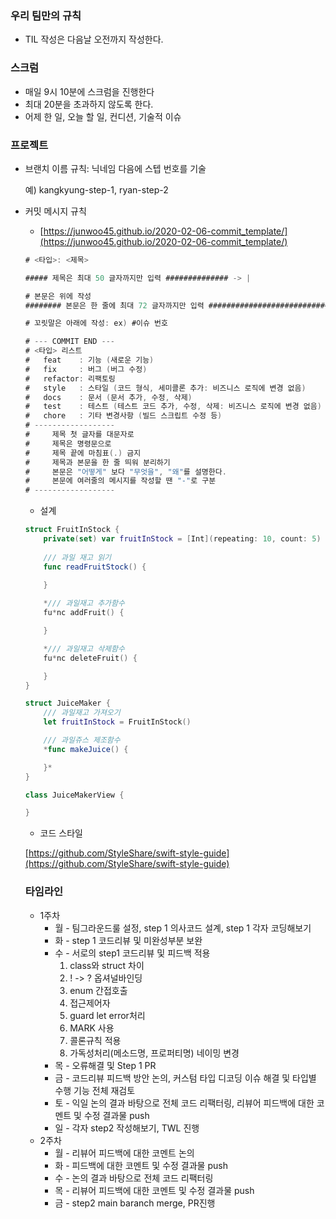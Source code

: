 ### 우리 팀만의 규칙

- TIL 작성은 다음날 오전까지 작성한다.

### 스크럼

- 매일 9시 10분에 스크럼을 진행한다
- 최대 20분을 초과하지 않도록 한다.
- 어제 한 일, 오늘 할 일, 컨디션, 기술적 이슈

### **프로젝트**

- 브랜치 이름 규칙: 닉네임 다음에 스텝 번호를 기술

    예) kangkyung-step-1, ryan-step-2

- 커밋 메시지 규칙
    - [https://junwoo45.github.io/2020-02-06-commit_template/](https://junwoo45.github.io/2020-02-06-commit_template/)

    ```swift
    # <타입>: <제목>
    
    ##### 제목은 최대 50 글자까지만 입력 ############## -> |
    
    # 본문은 위에 작성
    ######## 본문은 한 줄에 최대 72 글자까지만 입력 ########################### -> |
    
    # 꼬릿말은 아래에 작성: ex) #이슈 번호
    
    # --- COMMIT END ---
    # <타입> 리스트
    #   feat    : 기능 (새로운 기능)
    #   fix     : 버그 (버그 수정)
    #   refactor: 리팩토링
    #   style   : 스타일 (코드 형식, 세미콜론 추가: 비즈니스 로직에 변경 없음)
    #   docs    : 문서 (문서 추가, 수정, 삭제)
    #   test    : 테스트 (테스트 코드 추가, 수정, 삭제: 비즈니스 로직에 변경 없음)
    #   chore   : 기타 변경사항 (빌드 스크립트 수정 등)
    # ------------------
    #     제목 첫 글자를 대문자로
    #     제목은 명령문으로
    #     제목 끝에 마침표(.) 금지
    #     제목과 본문을 한 줄 띄워 분리하기
    #     본문은 "어떻게" 보다 "무엇을", "왜"를 설명한다.
    #     본문에 여러줄의 메시지를 작성할 땐 "-"로 구분
    # ------------------
    ```

    - 설계

    ```swift
    struct FruitInStock {
    	private(set) var fruitInStock = [Int](repeating: 10, count: 5)
    	
    	/// 과일 재고 읽기 
    	func readFruitStock() {
    	
    	}
    
    	*/// 과일재고 추가함수
    	fu*nc addFruit() {
    
    	}
    
    	*/// 과일재고 삭제함수
    	fu*nc deleteFruit() {
    
    	}
    }
    
    struct JuiceMaker {
    	/// 과일재고 가져오기
    	let fruitInStock = FruitInStock()
    
    	/// 과일쥬스 제조함수
    	*func makeJuice() {
    
    	}*
    }
    
    class JuiceMakerView {
    
    }
    ```

    - 코드 스타일

    [https://github.com/StyleShare/swift-style-guide](https://github.com/StyleShare/swift-style-guide)

    

    ### 타임라인
    
    - 1주차
        - 월 - 팀그라운드룰 설정, step 1 의사코드 설계, step 1 각자 코딩해보기
        - 화 - step 1 코드리뷰 및 미완성부분 보완
        - 수 - 서로의 step1 코드리뷰 및 피드백 적용
          1. class와 struct 차이
          2. ! -> ? 옵셔널바인딩
          3. enum 간접호출
          4. 접근제어자
          5. guard let error처리
          6. MARK 사용
          7. 콜론규칙 적용
          8. 가독성처리(메소드명, 프로퍼티명) 네이밍 변경
        - 목 - 오류해결 및 Step 1 PR
        - 금 - 코드리뷰 피드백 방안 논의, 커스텀 타입 디코딩 이슈 해결 및 타입별 수행 기능 전체 재검토
        - 토 - 익일 논의 결과 바탕으로 전체 코드 리팩터링, 리뷰어 피드백에 대한 코멘트 및 수정 결과물 push
        - 일 - 각자 step2 작성해보기, TWL 진행
    - 2주차
        - 월 - 리뷰어 피드백에 대한 코멘트 논의
        - 화 - 피드백에 대한 코멘트 및 수정 결과물 push
        - 수 - 논의 결과 바탕으로 전체 코드 리팩터링
        - 목 - 리뷰어 피드백에 대한 코멘트 및 수정 결과물 push
        - 금 - step2 main baranch merge, PR진행
